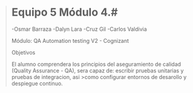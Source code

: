 > # Equipo 5 Módulo 4.#
>
>
>-Osmar Barraza
>-Dalyn Lara
>-Cruz Gil
>-Carlos Valdivia
>
>Módulo: QA Automation testing V2 - Cognizant
>
>Objetivos
>
>El alumno comprendera los principios del aseguramiento de calidad (Quality Assurance - QA), sera capaz de: escribir pruebas unitarias y pruebas de integracion, asi >como configurar entornos de desarollo y despiegue continuo.
